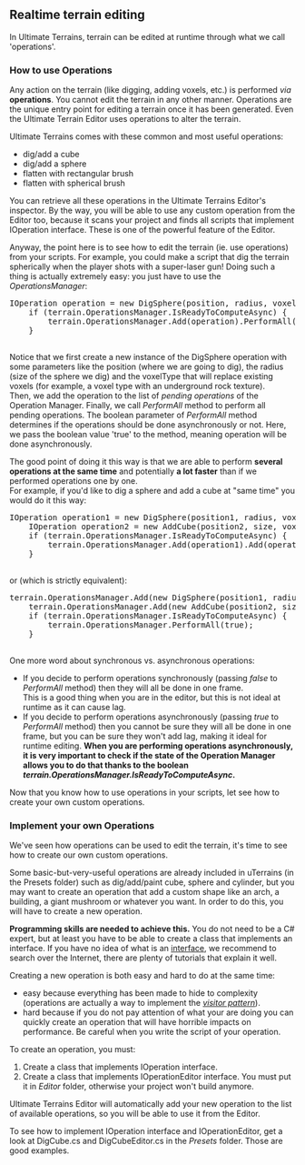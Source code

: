 ## Realtime terrain editing

In Ultimate Terrains, terrain can be edited at runtime through what we call 'operations'.

### How to use Operations

Any action on the terrain (like digging, adding voxels, etc.) is performed _via_ **operations**. You cannot edit the terrain in any other manner. Operations are the unique entry point for editing a terrain once it has been generated. Even the Ultimate Terrain Editor uses operations to alter the terrain.

Ultimate Terrains comes with these common and most useful operations:

*   dig/add a cube
*   dig/add a sphere
*   flatten with rectangular brush
*   flatten with spherical brush

You can retrieve all these operations in the Ultimate Terrains Editor's inspector. By the way, you will be able to use any custom operation from the Editor too, because it scans your project and finds all scripts that implement IOperation interface. These is one of the powerful feature of the Editor.

Anyway, the point here is to see how to edit the terrain (ie. use operations) from your scripts. For example, you could make a script that dig the terrain spherically when the player shots with a super-laser gun! Doing such a thing is actually extremely easy: you just have to use the _OperationsManager_:

<pre class="prettyprint">IOperation operation = new DigSphere(position, radius, voxelType);
    if (terrain.OperationsManager.IsReadyToComputeAsync) {
        terrain.OperationsManager.Add(operation).PerformAll(true);
    }
    </pre>

Notice that we first create a new instance of the DigSphere operation with some parameters like the position (where we are going to dig), the radius (size of the sphere we dig) and the voxelType that will replace existing voxels (for example, a voxel type with an underground rock texture).  
Then, we add the operation to the list of _pending operations_ of the Operation Manager. Finally, we call _PerformAll_ method to perform all pending operations. The boolean parameter of _PerformAll_ method determines if the operations should be done asynchronously or not. Here, we pass the boolean value 'true' to the method, meaning operation will be done asynchronously.

The good point of doing it this way is that we are able to perform **several operations at the same time** and potentially **a lot faster** than if we performed operations one by one.  
For example, if you'd like to dig a sphere and add a cube at "same time" you would do it this way:

<pre class="prettyprint">IOperation operation1 = new DigSphere(position1, radius, voxelType1);
    IOperation operation2 = new AddCube(position2, size, voxelType2);
    if (terrain.OperationsManager.IsReadyToComputeAsync) {
        terrain.OperationsManager.Add(operation1).Add(operation2).PerformAll(true);
    }
    </pre>

or (which is strictly equivalent):

<pre class="prettyprint">terrain.OperationsManager.Add(new DigSphere(position1, radius, voxelType1));
    terrain.OperationsManager.Add(new AddCube(position2, size, voxelType2));
    if (terrain.OperationsManager.IsReadyToComputeAsync) {
        terrain.OperationsManager.PerformAll(true);
    }
    </pre>

One more word about synchronous vs. asynchronous operations:

*   If you decide to perform operations synchronously (passing _false_ to _PerformAll_ method) then they will all be done in one frame.  
    This is a good thing when you are in the editor, but this is not ideal at runtime as it can cause lag.
*   If you decide to perform operations asynchronously (passing _true_ to _PerformAll_ method) then you cannot be sure they will all be done in one frame, but you can be sure they won't add lag, making it ideal for runtime editing. **When you are performing operations asynchronously, it is very important to check if the state of the Operation Manager allows you to do that thanks to the boolean _terrain.OperationsManager.IsReadyToComputeAsync_.**

Now that you know how to use operations in your scripts, let see how to create your own custom operations.

### Implement your own Operations

We've seen how operations can be used to edit the terrain, it's time to see how to create our own custom operations.

Some basic-but-very-useful operations are already included in uTerrains (in the Presets folder) such as dig/add/paint cube, sphere and cylinder, but you may want to create an operation that add a custom shape like an arch, a building, a giant mushroom or whatever you want. In order to do this, you will have to create a new operation.

**Programming skills are needed to achieve this.** You do not need to be a C# expert, but at least you have to be able to create a class that implements an interface. If you have no idea of what is an [interface](http://msdn.microsoft.com/en-us/library/87d83y5b.aspx "C# interface"), we recommend to search over the Internet, there are plenty of tutorials that explain it well.

Creating a new operation is both easy and hard to do at the same time:

*   easy because everything has been made to hide to complexity (operations are actually a way to implement the [_visitor pattern_](http://en.wikipedia.org/wiki/Visitor_pattern "Visitor pattern")).
*   hard because if you do not pay attention of what your are doing you can quickly create an operation that will have horrible impacts on performance. Be careful when you write the script of your operation.

To create an operation, you must:

1.  Create a class that implements IOperation interface.
2.  Create a class that implements IOperationEditor interface. You must put it in _Editor_ folder, otherwise your project won't build anymore.

Ultimate Terrains Editor will automatically add your new operation to the list of available operations, so you will be able to use it from the Editor.

To see how to implement IOperation interface and IOperationEditor, get a look at DigCube.cs and DigCubeEditor.cs in the _Presets_ folder. Those are good examples.
